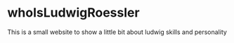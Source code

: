 # whoIsLudwigRoessler
This is a small website to show a little bit about ludwig skills and personality
